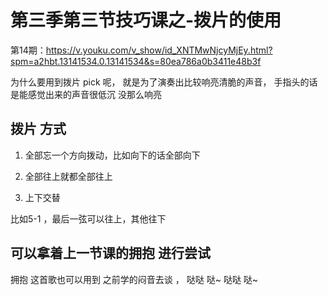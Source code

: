 # 第三季第三节技巧课之-拨片的使用


第14期：https://v.youku.com/v_show/id_XNTMwNjcyMjEy.html?spm=a2hbt.13141534.0.13141534&s=80ea786a0b3411e48b3f


为什么要用到拨片 pick 呢， 就是为了演奏出比较响亮清脆的声音， 手指头的话是能感觉出来的声音很低沉 没那么响亮


## 拨片 方式 

1. 全部忘一个方向拨动，比如向下的话全部向下 

2. 全部往上就都全部往上

3. 上下交替 

比如5-1 ，最后一弦可以往上，其他往下


## 可以拿着上一节课的拥抱 进行尝试 

拥抱 这首歌也可以用到 之前学的闷音去谈  ， 哒哒 哒~  哒哒 哒~ 